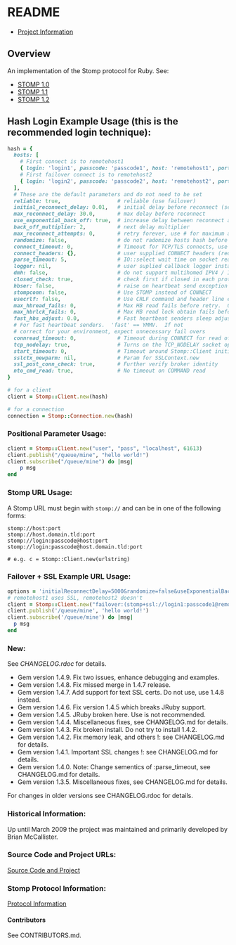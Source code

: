 # README

* [Project Information](https://github.com/stompgem/stomp)

## Overview

An implementation of the Stomp protocol for Ruby. See:

* [STOMP 1.0](http://stomp.github.io/stomp-specification-1.0.html)
* [STOMP 1.1](http://stomp.github.io/stomp-specification-1.1.html)
* [STOMP 1.2](http://stomp.github.io/stomp-specification-1.2.html)

## Hash Login Example Usage (**this is the recommended login technique**):

```ruby
hash = {
  hosts: [
    # First connect is to remotehost1
    { login: 'login1', passcode: 'passcode1', host: 'remotehost1', port: 61_612, ssl: true },
    # First failover connect is to remotehost2
    { login: 'login2', passcode: 'passcode2', host: 'remotehost2', port: 61_613, ssl: false }
  ],
  # These are the default parameters and do not need to be set
  reliable: true,                  # reliable (use failover)
  initial_reconnect_delay: 0.01,   # initial delay before reconnect (secs)
  max_reconnect_delay: 30.0,       # max delay before reconnect
  use_exponential_back_off: true,  # increase delay between reconnect attpempts
  back_off_multiplier: 2,          # next delay multiplier
  max_reconnect_attempts: 0,       # retry forever, use # for maximum attempts
  randomize: false,                # do not radomize hosts hash before reconnect
  connect_timeout: 0,              # Timeout for TCP/TLS connects, use # for max seconds
  connect_headers: {},             # user supplied CONNECT headers (req'd for Stomp 1.1+)
  parse_timeout: 5,                # IO::select wait time on socket reads
  logger: nil,                     # user suplied callback logger instance
  dmh: false,                      # do not support multihomed IPV4 / IPV6 hosts during failover
  closed_check: true,              # check first if closed in each protocol method
  hbser: false,                    # raise on heartbeat send exception
  stompconn: false,                # Use STOMP instead of CONNECT
  usecrlf: false,                  # Use CRLF command and header line ends (1.2+)
  max_hbread_fails: 0,             # Max HB read fails before retry.  0 => never retry
  max_hbrlck_fails: 0,             # Max HB read lock obtain fails before retry.  0 => never retry
  fast_hbs_adjust: 0.0,            # Fast heartbeat senders sleep adjustment, seconds, needed ...
  # For fast heartbeat senders.  'fast' == YMMV.  If not
  # correct for your environment, expect unnecessary fail overs
  connread_timeout: 0,             # Timeout during CONNECT for read of CONNECTED/ERROR, secs
  tcp_nodelay: true,               # Turns on the TCP_NODELAY socket option; disables Nagle's algorithm
  start_timeout: 0,                # Timeout around Stomp::Client initialization
  sslctx_newparm: nil,             # Param for SSLContext.new
  ssl_post_conn_check: true,       # Further verify broker identity
  nto_cmd_read: true,              # No timeout on COMMAND read
}

# for a client
client = Stomp::Client.new(hash)

# for a connection
connection = Stomp::Connection.new(hash)
```

### Positional Parameter Usage:

```ruby
client = Stomp::Client.new("user", "pass", "localhost", 61613)
client.publish("/queue/mine", "hello world!")
client.subscribe("/queue/mine") do |msg|
    p msg
end
```

### Stomp URL Usage:

A Stomp URL must begin with `stomp://` and can be in one of the following forms:

```
stomp://host:port
stomp://host.domain.tld:port
stomp://login:passcode@host:port
stomp://login:passcode@host.domain.tld:port

# e.g. c = Stomp::Client.new(urlstring)
```

### Failover + SSL Example URL Usage:

```ruby
options = 'initialReconnectDelay=5000&randomize=false&useExponentialBackOff=false'
# remotehost1 uses SSL, remotehost2 doesn't
client = Stomp::Client.new("failover:(stomp+ssl://login1:passcode1@remotehost1:61612,stomp://login2:passcode2@remotehost2:61613)?#{options}")
client.publish('/queue/mine', 'hello world!')
client.subscribe('/queue/mine') do |msg|
  p msg
end
```

### New:

See _CHANGELOG.rdoc_ for details.

* Gem version 1.4.9. Fix two issues, enhance debugging and examples.
* Gem version 1.4.8. Fix missed merge in 1.4.7 release.
* Gem version 1.4.7. Add support for text SSL certs.  Do not use, use 1.4.8 instead.
* Gem version 1.4.6. Fix version 1.4.5 which breaks JRuby support.
* Gem version 1.4.5. JRuby broken here.  Use is not recommended.
* Gem version 1.4.4. Miscellaneous fixes, see CHANGELOG.md for details.
* Gem version 1.4.3. Fix broken install.  Do not try to install 1.4.2.
* Gem version 1.4.2. Fix memory leak, and others !: see CHANGELOG.md for details.
* Gem version 1.4.1. Important SSL changes !: see CHANGELOG.md for details.
* Gem version 1.4.0. Note: Change sementics of :parse_timeout, see CHANGELOG.md for details.
* Gem version 1.3.5. Miscellaneous fixes, see CHANGELOG.md for details.

For changes in older versions see CHANGELOG.rdoc for details.

### Historical Information:

Up until March 2009 the project was maintained and primarily developed by Brian McCallister.

### Source Code and Project URLs:

  [Source Code and Project](https://github.com/stompgem/stomp)

### Stomp Protocol Information:

  [Protocol Information](http://stomp.github.com/index.html)

#### Contributors

See CONTRIBUTORS.md.

